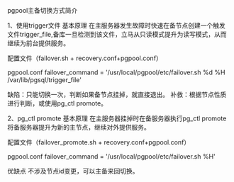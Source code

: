 pgpool主备切换方式简介

1、使用trigger文件
基本原理
在主服务器发生故障时快速在备节点创建一个触发文件trigger_file,备库一旦检测到该文件，立马从只读模式提升为读写模式，从而继续为前台提供服务。

配置文件（failover.sh + recovery.conf+pgpool.conf）

pgpool.conf
failover_command = '/usr/local/pgpool/etc/failover.sh %d %H /var/lib/pgsql/trigger_file'

缺陷：只能切换一次，判断如果备节点挂掉，就直接退出。
补救：根据节点性质进行判断，或使用pg_ctl promote。


2、pg_ctl promote
基本原理
在主服务器挂掉时在备服务器执行pg_ctl promote将备服务器提升为新的主节点，继续对外提供服务。

配置文件（failover_promote.sh + recovery.conf+pgpool.conf）

pgpool.conf
failover_command = '/usr/local/pgpool/etc/failover.sh %H'

优缺点
不涉及节点id变更，可以主备来回切换。

